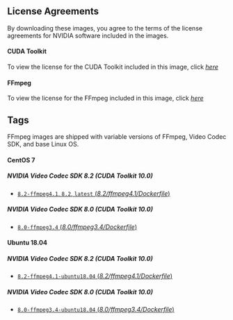 ## License Agreements

By downloading these images, you agree to the terms of the license agreements for NVIDIA software included in the images.

#### CUDA Toolkit
To view the license for the CUDA Toolkit included in this image, click [*here*](http://docs.nvidia.com/cuda/eula/index.html)

#### FFmpeg
To view the license for the FFmpeg included in this image, click [*here*](https://www.ffmpeg.org/legal.html)

## Tags

FFmpeg images are shipped with variable versions of FFmpeg, Video Codec SDK, and base Linux OS.

#### CentOS 7

##### NVIDIA Video Codec SDK 8.2 (CUDA Toolkit 10.0)

- [`8.2-ffmpeg4.1`, `8.2`, `latest` (*8.2/ffmpeg4.1/Dockerfile*)](https://github.com/clerk67/docker-nvenc/blob/master/8.2/ffmpeg4.1/Dockerfile)

##### NVIDIA Video Codec SDK 8.0 (CUDA Toolkit 10.0)

- [`8.0-ffmpeg3.4` (*8.0/ffmpeg3.4/Dockerfile*)](https://github.com/clerk67/docker-nvenc/blob/master/8.0/ffmpeg3.4/Dockerfile)

#### Ubuntu 18.04

##### NVIDIA Video Codec SDK 8.2 (CUDA Toolkit 10.0)

- [`8.2-ffmpeg4.1-ubuntu18.04` (*8.2/ffmpeg4.1/Dockerfile*)](https://github.com/clerk67/docker-nvenc/blob/ubuntu18.04/8.2/ffmpeg4.1/Dockerfile)

##### NVIDIA Video Codec SDK 8.0 (CUDA Toolkit 10.0)

- [`8.0-ffmpeg3.4-ubuntu18.04` (*8.0/ffmpeg3.4/Dockerfile*)](https://github.com/clerk67/docker-nvenc/blob/ubuntu18.04/8.0/ffmpeg3.4/Dockerfile)
